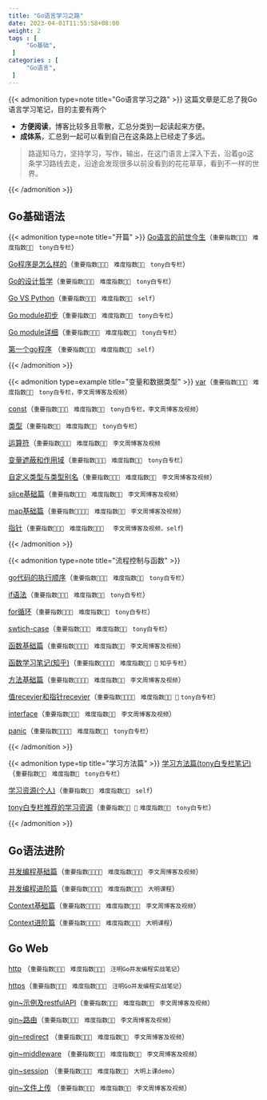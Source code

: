 ```yaml
---
title: "Go语言学习之路"
date: 2023-04-01T11:55:58+08:00
weight: 2
tags : [                                    
     "Go基础",
 ]
categories : [                              
     "Go语言",
 ]
---
```

{{< admonition type=note title="Go语言学习之路"  >}}
 这篇文章是汇总了我Go语言学习笔记，目的主要有两个
 - **方便阅读**，博客比较多且零散，汇总分类到一起读起来方便。
 - **成体系**，汇总到一起可以看到自己在这条路上已经走了多远。
> 路遥知马力，坚持学习，写作，输出，在这门语言上深入下去，沿着go这条学习路线去走，沿途会发现很多以前没看到的花花草草，看到不一样的世界。

{{< /admonition >}}

 ## Go基础语法

{{< admonition type=note title="开篇"  >}}
[Go语言的前世今生](https://sunnydongbowen.github.io/go%E8%AF%AD%E8%A8%80%E7%9A%84%E5%89%8D%E4%B8%96%E4%BB%8A%E7%94%9F/)（`重要指数🌟🌟🌟 `  `难度指数🌟🌟 ` `tony白专栏`）

[Go程序是怎么样的](https://sunnydongbowen.github.io/go%E7%A8%8B%E5%BA%8F%E6%98%AF%E6%80%8E%E4%B9%88%E6%A0%B7%E7%9A%84/)（`重要指数🌟🌟🌟 `  `难度指数🌟🌟 ` `tony白专栏`）

[Go的设计哲学](https://sunnydongbowen.github.io/go%E7%9A%84%E8%AE%BE%E8%AE%A1%E5%93%B2%E5%AD%A6/)（`重要指数🌟🌟🌟 `  `难度指数🌟🌟 ` `tony白专栏`）

[Go VS Python](https://sunnydongbowen.github.io/go-vs-python/)（`重要指数🌟🌟🌟 `  `难度指数🌟🌟 ` `self`）

[Go module初步](https://sunnydongbowen.github.io/go-module%E5%88%9D%E6%AD%A5/)（`重要指数🌟🌟 `  `难度指数🌟🌟 ` `tony白专栏`）

[Go module详细](https://sunnydongbowen.github.io/go-module-%E8%AF%A6%E7%BB%86/)（`重要指数🌟🌟🌟 `  `难度指数🌟🌟 `  `tony白专栏`）

[第一个go程序](https://sunnydongbowen.github.io/%E7%AC%AC%E4%B8%80%E4%B8%AAgo%E7%A8%8B%E5%BA%8F/)  （`重要指数🌟🌟🌟 `  `难度指数🌟🌟 `  `self`）

{{< /admonition >}}

{{< admonition type=example title="变量和数据类型"  >}}
[var](https://sunnydongbowen.github.io/var/)（`重要指数🌟🌟🌟 `  `难度指数🌟🌟 `  `tony白专栏，李文周博客及视频`）

[const](https://sunnydongbowen.github.io/const/)（`重要指数🌟🌟🌟 `  `难度指数🌟🌟 `  `tony白专栏，李文周博客及视频`）

[类型](https://sunnydongbowen.github.io/%E7%B1%BB%E5%9E%8B/)（`重要指数🌟🌟 `  `难度指数🌟🌟 `  `tony白专栏`）

[运算符](https://sunnydongbowen.github.io/%E8%BF%90%E7%AE%97%E7%AC%A6/)（`重要指数🌟🌟🌟 `  `难度指数🌟🌟 ` `李文周博客及视频`

[变量遮蔽和作用域](https://sunnydongbowen.github.io/%E5%8F%98%E9%87%8F%E9%81%AE%E8%94%BD%E5%92%8C%E4%BD%9C%E7%94%A8%E5%9F%9F/)（`重要指数🌟🌟🌟 `  `难度指数🌟🌟 `  `tony白专栏`）

[自定义类型与类型别名](https://sunnydongbowen.github.io/%E8%87%AA%E5%AE%9A%E4%B9%89%E7%B1%BB%E5%9E%8B%E4%B8%8E%E7%B1%BB%E5%9E%8B%E5%88%AB%E5%90%8D/)（`重要指数🌟🌟🌟 `  `难度指数🌟🌟 ` `李文周博客及视频`）

[slice基础篇](https://sunnydongbowen.github.io/slice%E5%9F%BA%E7%A1%80%E7%AF%87/)（`重要指数🌟🌟🌟 `  `难度指数🌟🌟 ` `李文周博客及视频`）

[map基础篇](https://sunnydongbowen.github.io/map%E5%9F%BA%E7%A1%80%E7%AF%87/)（`重要指数🌟🌟🌟🌟 `  `难度指数🌟🌟 ` `李文周博客及视频`）

[指针](https://sunnydongbowen.github.io/%E6%8C%87%E9%92%88/)（`重要指数🌟🌟🌟 `  `难度指数🌟🌟🌟  ` `李文周博客及视频，self`)

{{< /admonition >}}

{{< admonition type=note title="流程控制与函数"  >}}

[go代码的执行顺序](https://sunnydongbowen.github.io/go%E4%BB%A3%E7%A0%81%E7%9A%84%E6%89%A7%E8%A1%8C%E9%A1%BA%E5%BA%8F/)（`重要指数🌟🌟🌟 `  `难度指数🌟🌟 `  `tony白专栏`）

[if语法](https://sunnydongbowen.github.io/if%E8%AF%AD%E6%B3%95/)（`重要指数🌟🌟🌟 `  `难度指数🌟🌟 `  `tony白专栏`）

[for循环](https://sunnydongbowen.github.io/for%E5%BE%AA%E7%8E%AF/)（`重要指数🌟🌟🌟 `  `难度指数🌟🌟 `  `tony白专栏`）

[swtich-case](https://sunnydongbowen.github.io/swtich-case/)（`重要指数🌟🌟🌟 `  `难度指数🌟🌟 `  `tony白专栏`）

[函数基础篇](https://sunnydongbowen.github.io/%E5%87%BD%E6%95%B0%E5%9F%BA%E7%A1%80%E7%AF%87/)（`重要指数🌟🌟🌟🌟 `  `难度指数🌟🌟 ` `李文周博客及视频`）

[函数学习笔记(知乎)](https://sunnydongbowen.github.io/%E5%87%BD%E6%95%B0%E5%AD%A6%E4%B9%A0%E7%AC%94%E8%AE%B0%E7%9F%A5%E4%B9%8E/)（`重要指数🌟🌟🌟🌟 `  `难度指数🌟🌟 🌟` `知乎专栏`）

[方法基础篇](https://sunnydongbowen.github.io/%E6%96%B9%E6%B3%95%E5%9F%BA%E7%A1%80%E7%AF%87/)（`重要指数🌟🌟🌟🌟 `  `难度指数🌟🌟 ` `李文周博客及视频`）

[值recevier和指针recevier](https://sunnydongbowen.github.io/%E5%80%BCrecevier%E5%92%8C%E6%8C%87%E9%92%88%E5%9E%8Brecevier/)（`重要指数🌟🌟🌟🌟 `  `难度指数🌟🌟 🌟` `tony白专栏`）

[interface](https://sunnydongbowen.github.io/%E6%8E%A5%E5%8F%A3/)（`重要指数🌟🌟🌟 `  `难度指数🌟🌟 ` `李文周博客及视频`）

[panic](https://sunnydongbowen.github.io/panic/)（`重要指数🌟🌟🌟🌟 `  `难度指数🌟🌟 ` `tony白专栏`）

{{< /admonition >}}


{{< admonition type=tip  title="学习方法篇"  >}}
[学习方法篇(tony白专栏笔记)](https://sunnydongbowen.github.io/%E5%AD%A6%E4%B9%A0%E6%96%B9%E6%B3%95%E7%AF%87tony%E7%99%BD%E4%B8%93%E6%A0%8F%E7%AC%94%E8%AE%B0/)（`重要指数🌟🌟 `  `难度指数🌟 `  `tony白专栏`）

[学习资源(个人)](https://sunnydongbowen.github.io/%E5%AD%A6%E4%B9%A0%E8%B5%84%E6%BA%90%E4%B8%AA%E4%BA%BA/)（`重要指数🌟🌟 `  `难度指数🌟🌟 `  `self`）

[tony白专栏推荐的学习资源](https://sunnydongbowen.github.io/tony%E7%99%BD%E4%B8%93%E6%A0%8F%E6%8E%A8%E8%8D%90%E7%9A%84%E5%AD%A6%E4%B9%A0%E8%B5%84%E6%BA%90/)（`重要指数🌟🌟 🌟`  `难度指数🌟🌟 `  `tony白专栏`）

{{< /admonition >}}


##  Go语法进阶

[并发编程基础篇](https://sunnydongbowen.github.io/%E5%B9%B6%E5%8F%91%E7%BC%96%E7%A8%8B%E5%9F%BA%E7%A1%80%E7%AF%87/)（`重要指数🌟🌟🌟🌟 `  `难度指数🌟🌟🌟 ` `李文周博客及视频`）

[并发编程进阶篇](https://sunnydongbowen.github.io/%E5%B9%B6%E5%8F%91%E7%BC%96%E7%A8%8B%E8%BF%9B%E9%98%B6%E7%AF%87/)（`重要指数🌟🌟🌟🌟 `  `难度指数🌟🌟🌟 ` `大明课程`）

[Context基础篇](https://sunnydongbowen.github.io/context%E5%9F%BA%E7%A1%80%E7%AF%87/)（`重要指数🌟🌟🌟🌟 `  `难度指数🌟🌟🌟 ` `李文周博客及视频`）

[Context进阶篇](https://sunnydongbowen.github.io/context%E8%BF%9B%E9%98%B6%E7%AF%87/)（`重要指数🌟🌟🌟🌟 `  `难度指数🌟🌟🌟 ` `大明课程`）



## Go Web


[http](https://sunnydongbowen.github.io/http/) （`重要指数🌟🌟🌟 `  `难度指数🌟🌟🌟 ` `汪明Go并发编程实战笔记`）

[https](https://sunnydongbowen.github.io/https/)（`重要指数🌟🌟🌟 `  `难度指数🌟🌟🌟 ` `汪明Go并发编程实战笔记`）

[gin~示例及restfulAPI](https://sunnydongbowen.github.io/gin%E7%A4%BA%E4%BE%8B%E5%8F%8Arestfulapi/)（`重要指数🌟🌟🌟 `  `难度指数🌟🌟 ` `李文周博客及视频`）

[gin~路由](https://sunnydongbowen.github.io/gin%E8%B7%AF%E7%94%B1/)（`重要指数🌟🌟🌟 `  `难度指数🌟🌟 ` `李文周博客及视频`）

[gin~redirect](https://sunnydongbowen.github.io/gin%E7%9A%84redirect/) （`重要指数🌟🌟🌟 `  `难度指数🌟🌟 ` `李文周博客及视频`）

[gin~middleware](https://sunnydongbowen.github.io/gin%E7%9A%84middleware/) （`重要指数🌟🌟🌟 `  `难度指数🌟🌟 ` `李文周博客及视频`）

[gin~session](https://sunnydongbowen.github.io/gin~session/) （`重要指数🌟🌟🌟 `  `难度指数🌟🌟 ` `大明上课demo`）

[gin~文件上传](https://sunnydongbowen.github.io/gin%E6%96%87%E4%BB%B6%E4%B8%8A%E4%BC%A0/) （`重要指数🌟🌟🌟 `  `难度指数🌟🌟 ` `李文周博客及视频`）

